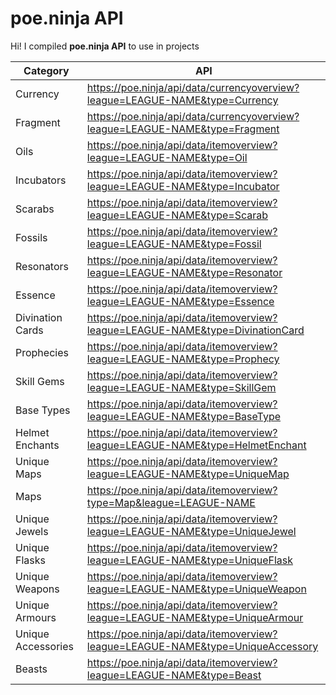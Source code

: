# poe.ninja API

Hi! I compiled **poe.ninja API** to use in projects

| Category | API |
| -------- | ---- |
| Currency | https://poe.ninja/api/data/currencyoverview?league=LEAGUE-NAME&type=Currency |
| Fragment | https://poe.ninja/api/data/currencyoverview?league=LEAGUE-NAME&type=Fragment |
| Oils | https://poe.ninja/api/data/itemoverview?league=LEAGUE-NAME&type=Oil |
| Incubators | https://poe.ninja/api/data/itemoverview?league=LEAGUE-NAME&type=Incubator |
| Scarabs | https://poe.ninja/api/data/itemoverview?league=LEAGUE-NAME&type=Scarab |
| Fossils | https://poe.ninja/api/data/itemoverview?league=LEAGUE-NAME&type=Fossil |
| Resonators | https://poe.ninja/api/data/itemoverview?league=LEAGUE-NAME&type=Resonator |
| Essence | https://poe.ninja/api/data/itemoverview?league=LEAGUE-NAME&type=Essence |
| Divination Cards | https://poe.ninja/api/data/itemoverview?league=LEAGUE-NAME&type=DivinationCard |
| Prophecies | https://poe.ninja/api/data/itemoverview?league=LEAGUE-NAME&type=Prophecy |
| Skill Gems | https://poe.ninja/api/data/itemoverview?league=LEAGUE-NAME&type=SkillGem |
| Base Types | https://poe.ninja/api/data/itemoverview?league=LEAGUE-NAME&type=BaseType |
| Helmet Enchants | https://poe.ninja/api/data/itemoverview?league=LEAGUE-NAME&type=HelmetEnchant |
| Unique Maps | https://poe.ninja/api/data/itemoverview?league=LEAGUE-NAME&type=UniqueMap |
| Maps | https://poe.ninja/api/data/itemoverview?type=Map&league=LEAGUE-NAME |
| Unique Jewels | https://poe.ninja/api/data/itemoverview?league=LEAGUE-NAME&type=UniqueJewel |
| Unique Flasks | https://poe.ninja/api/data/itemoverview?league=LEAGUE-NAME&type=UniqueFlask |
| Unique Weapons | https://poe.ninja/api/data/itemoverview?league=LEAGUE-NAME&type=UniqueWeapon |
| Unique Armours | https://poe.ninja/api/data/itemoverview?league=LEAGUE-NAME&type=UniqueArmour |
| Unique Accessories | https://poe.ninja/api/data/itemoverview?league=LEAGUE-NAME&type=UniqueAccessory |
| Beasts | https://poe.ninja/api/data/itemoverview?league=LEAGUE-NAME&type=Beast |
